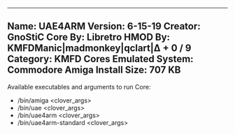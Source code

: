 -----------------------
Name: UAE4ARM
Version: 6-15-19
Creator: GnoStiC
Core By: Libretro
HMOD By: KMFDManic|madmonkey|qclart|∆ + 0 / 9
Category: KMFD Cores
Emulated System: Commodore Amiga
Install Size: 707 KB
-----------------------
Available executables and arguments to run Core:
- /bin/amiga <rom> <clover_args>
- /bin/uae <rom> <clover_args>
- /bin/uae4arm <rom> <clover_args>
- /bin/uae4arm-standard <rom> <clover_args>
